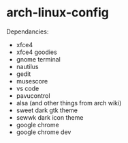 # arch-linux-config

Dependancies:
- xfce4
- xfce4 goodies
- gnome terminal
- nautilus
- gedit
- musescore
- vs code
- pavucontrol
- alsa (and other things from arch wiki)
- sweet dark gtk theme
- sewwk dark icon theme
- google chrome
- google chrome dev
